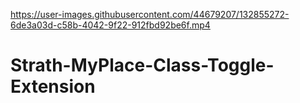 

https://user-images.githubusercontent.com/44679207/132855272-6de3a03d-c58b-4042-9f22-912fbd92be6f.mp4

# Strath-MyPlace-Class-Toggle-Extension

